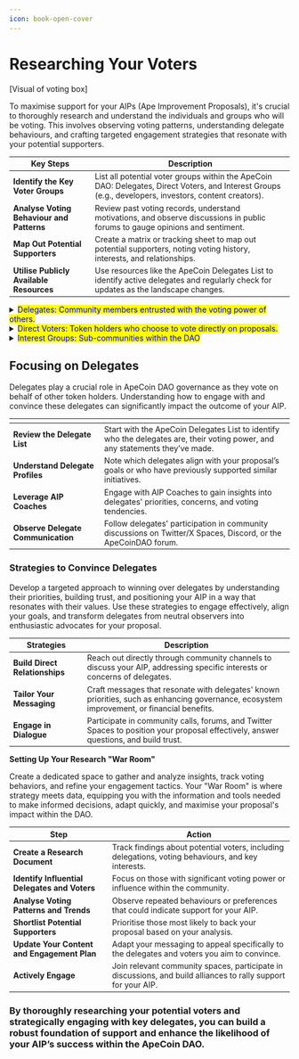 ```yaml
---
icon: book-open-cover
---
```


# Researching Your Voters

\[Visual of voting box]

To maximise support for your AIPs (Ape Improvement Proposals), it's crucial to thoroughly research and understand the individuals and groups who will be voting. This involves observing voting patterns, understanding delegate behaviours, and crafting targeted engagement strategies that resonate with your potential supporters.

<table data-card-size="large" data-view="cards"><thead><tr><th>Key Steps	</th><th>Description</th></tr></thead><tbody><tr><td><strong>Identify the Key Voter Groups</strong></td><td>List all potential voter groups within the ApeCoin DAO: Delegates, Direct Voters, and Interest Groups (e.g., developers, investors, content creators).</td></tr><tr><td><strong>Analyse Voting Behaviour and Patterns</strong></td><td>Review past voting records, understand motivations, and observe discussions in public forums to gauge opinions and sentiment.</td></tr><tr><td><strong>Map Out Potential Supporters</strong></td><td>Create a matrix or tracking sheet to map out potential supporters, noting voting history, interests, and relationships.</td></tr><tr><td><strong>Utilise Publicly Available Resources</strong></td><td>Use resources like the ApeCoin Delegates List to identify active delegates and regularly check for updates as the landscape changes.</td></tr></tbody></table>

<details>

<summary><mark style="color:blue;">Delegates: Community members entrusted with the voting power of others.</mark></summary>

**Delegates** are members who are entrusted with voting power from other token holders to represent their interests in the DAO's governance. They play a crucial role in driving informed decision-making by researching, discussing, and voting on proposals on behalf of the community. Delegates help maintain active governance participation, providing a structured approach to handling complex issues and guiding the ApeCoin ecosystem's growth.

Hypothetical Examples:

![](<../../.gitbook/assets/image (11).png>)

**junglevoice.eth**\
An ApeCoin DAO Secretary and data analyst, junglevoice.eth actively contributes to the community by providing valuable insights through a weekly newsletter and tracking DAO metrics. Committed to ensuring transparency and informed decision-making, they aim to guide the DAO toward sustainable growth and active member engagement.

* **Voting Power:** 1,500 $APE
* **$APE Delegated:** 1,400
* **Proposals Voted On:** 70 (25%)
* **First Vote:** March 24, 2022

![](<../../.gitbook/assets/image (11).png>)

**builderhub.eth**\
BuilderHub, the creator of The Builder Collective, aims to support new DAO members and token holders by fostering engagement, building virtual identities, and uplifting community voices in the ApeCoin DAO. With experience in blockchain infrastructure and active participation in the ApeCoin ecosystem, BuilderHub continues to advocate for decentralized governance and community growth.

* **Voting Power:** 120,000 $APE
* **$APE Delegated:** 110,000
* **Proposals Voted On:** 180 (55%)
* **First Vote:** April 10, 2022

![](<../../.gitbook/assets/image (11).png>)

**metaape.eth**\
MetaApe represents a hypothetical NFT community with a mission to promote decentralization in ApeCoin DAO governance. By delegating 6 million $APE to their community, MetaApe empowers its members to vote on proposals and co-create within the DAO, bringing together key figures in the Web3 space to support an open metaverse.

* **Voting Power:** 6,300,000 $APE
* **$APE Delegated:** 6,300,000
* **Proposals Voted On:** 190 (60%)
* **First Vote:** May 5, 2023

</details>

<details>

<summary><mark style="color:blue;">Direct Voters: Token holders who choose to vote directly on proposals.</mark></summary>

**Direct Voters** in the ApeCoin DAO are individual token holders who actively participate in governance by voting directly on proposals. They help shape the direction of the DAO by evaluating and supporting initiatives that align with their values, interests, or investment strategies. Through their engagement, direct voters ensure that decisions reflect the broader community's preferences and priorities.

Hypothetical Examples

![](<../../.gitbook/assets/image (11).png>)

**CryptoChampion**\
A prominent figure in the ApeCoin community, known for initiating significant proposals aiming to utilize ApeCoin funds to expand the DAO's assets and influence. CryptoChampion is actively involved in community discussions and decision-making processes, often advocating for growth strategies and transparency.

**Contribution Details:** Regularly posts insights on community forums.\
**Additional Information:** Featured in hypothetical community spotlights.

![](<../../.gitbook/assets/image (11).png>)

**VisionaryVoter**\
A delegate who regularly votes and communicates their reasoning on the ApeCoin DAO forum, providing transparency about their decision-making process. VisionaryVoter is known for prioritizing proposals that focus on community growth and decentralized governance.

![](<../../.gitbook/assets/image (11).png>)

**InnovateApe**\
A co-founder of a leading Web3 company, InnovateApe is an influential figure in the ApeCoin community and has been actively involved in governance as a delegate. They have made a significant impact through voting on several key AIPs (Ape Improvement Proposals) in the ApeCoin DAO.

</details>

<details>

<summary><mark style="color:blue;">Interest Groups: Sub-communities within the DAO</mark></summary>

**Interest Groups** within the ApeCoin DAO focus on advancing the ecosystem through diverse initiatives like technical development, strategic investments, and community engagement. These groups ensure the growth and utility of ApeCoin across Web3 and the metaverse by driving innovation, improving governance, and fostering active participation. Together, they create a collaborative environment that supports decentralized governance and ecosystem expansion.

Hypothetical Examples

![](<../../.gitbook/assets/image (11).png>)

**AlphaApe (Web3 Development Working Group Steward)**

**Role:** \
AlphaApe serves as a steward for the Web3 Development Working Group within the ApeCoin DAO. They focus on enhancing the technical framework and ecosystem development for ApeCoin, leading initiatives that support blockchain integration and developer resources.

**Contributions:** \
Played a key role in promoting governance policies and improving developer engagement through funding and educational programs.

More Information: Active in DAO special projects and initiatives.

![](<../../.gitbook/assets/image (11).png>)

**BetaInvestor (Investment Group Leader)**

**Role:** \
BetaInvestor represents investor-focused groups within the ApeCoin DAO, advocating for initiatives that drive Web3 innovation and metaverse development. Leveraging extensive experience, they promote strategic partnerships and investments that enhance ApeCoin's utility in gaming and the metaverse.

**Contributions:** \
Supports proposals related to ApeCoin's integration into various gaming platforms and the broader Web3 space.

**Profile:** \
Hypothetical leader in blockchain investments.

![](<../../.gitbook/assets/image (11).png>)

**GammaBuilder (ApeCoin DAO Special Council Member)**

**Role:** \
GammaBuilder is a member of the ApeCoin DAO Special Council and serves as the lead on a project to develop ApeChain, a layer-3 blockchain utilizing advanced technology to enhance the utility of ApeCoin within the ecosystem.

C**ontributions:** \
Instrumental in the development and launch of ApeChain, advocating for its use to increase demand for ApeCoin ($APE) as the native gas token. Actively communicates how ApeChain will serve as a gaming-first blockchain but will also support other applications, positioning it as a hub for various Web3 projects. Participated in writing and supporting proposals like AIP-XYZ ("The BANANA Bill") to further drive the ecosystem's growth.

**Further Information:** \
More details on their contributions and role can be found in hypothetical project reports and community updates.



</details>

## **Focusing on Delegates**

Delegates play a crucial role in ApeCoin DAO governance as they vote on behalf of other token holders. Understanding how to engage with and convince these delegates can significantly impact the outcome of your AIP.

<table data-card-size="large" data-view="cards"><thead><tr><th></th><th></th></tr></thead><tbody><tr><td><strong>Review the Delegate List</strong></td><td>Start with the ApeCoin Delegates List to identify who the delegates are, their voting power, and any statements they’ve made.</td></tr><tr><td><strong>Understand Delegate Profiles</strong></td><td>Note which delegates align with your proposal’s goals or who have previously supported similar initiatives.</td></tr><tr><td><strong>Leverage AIP Coaches</strong></td><td>Engage with AIP Coaches to gain insights into delegates' priorities, concerns, and voting tendencies.</td></tr><tr><td><strong>Observe Delegate Communication</strong></td><td>Follow delegates' participation in community discussions on Twitter/X Spaces, Discord, or the ApeCoinDAO forum.</td></tr></tbody></table>

### **Strategies to Convince Delegates**

Develop a targeted approach to winning over delegates by understanding their priorities, building trust, and positioning your AIP in a way that resonates with their values. Use these strategies to engage effectively, align your goals, and transform delegates from neutral observers into enthusiastic advocates for your proposal.

<table data-view="cards"><thead><tr><th>Strategies</th><th>Description</th></tr></thead><tbody><tr><td><strong>Build Direct Relationships</strong></td><td>Reach out directly through community channels to discuss your AIP, addressing specific interests or concerns of delegates.</td></tr><tr><td><strong>Tailor Your Messaging</strong></td><td>Craft messages that resonate with delegates' known priorities, such as enhancing governance, ecosystem improvement, or financial benefits.</td></tr><tr><td><strong>Engage in Dialogue</strong></td><td>Participate in community calls, forums, and Twitter Spaces to position your proposal effectively, answer questions, and build trust.</td></tr></tbody></table>

**Setting Up Your Research "War Room"**

Create a dedicated space to gather and analyze insights, track voting behaviors, and refine your engagement tactics. Your "War Room" is where strategy meets data, equipping you with the information and tools needed to make informed decisions, adapt quickly, and maximise your proposal's impact within the DAO.

<table data-view="cards"><thead><tr><th>Step</th><th>Action</th></tr></thead><tbody><tr><td><strong>Create a Research Document</strong></td><td>Track findings about potential voters, including delegations, voting behaviours, and key interests.</td></tr><tr><td><strong>Identify Influential Delegates and Voters</strong></td><td>Focus on those with significant voting power or influence within the community.</td></tr><tr><td><strong>Analyse Voting Patterns and Trends</strong></td><td>Observe repeated behaviours or preferences that could indicate support for your AIP.</td></tr><tr><td><strong>Shortlist Potential Supporters</strong></td><td>Prioritise those most likely to back your proposal based on your analysis.</td></tr><tr><td><strong>Update Your Content and Engagement Plan</strong></td><td>Adapt your messaging to appeal specifically to the delegates and voters you aim to convince.</td></tr><tr><td><strong>Actively Engage</strong></td><td>Join relevant community spaces, participate in discussions, and build alliances to rally support for your AIP.</td></tr></tbody></table>

### By thoroughly researching your potential voters and strategically engaging with key delegates, you can build a robust foundation of support and enhance the likelihood of your AIP’s success within the ApeCoin DAO.
